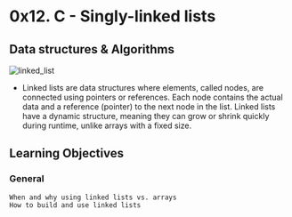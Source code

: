 # 0x12. C - Singly-linked lists

##  Data structures & Algorithms

![linked_list](https://github.com/obithelight/alx-low_level_programming/assets/91734251/a28663c2-dd21-45a4-9c42-41a5f4ff5e49)


- Linked lists are data structures where elements, called nodes, are connected using pointers or references. Each node contains the actual data and a reference (pointer) to the next node in the list. Linked lists have a dynamic structure, meaning they can grow or shrink quickly during runtime, unlike arrays with a fixed size.

## Learning Objectives

### General
	When and why using linked lists vs. arrays
	How to build and use linked lists
